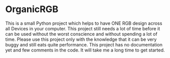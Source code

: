 # OrganicRGB
This is a small Python project which helps to have ONE RGB design across all Devices in your computer.
This project still needs a lot of time before it can be used without the worst conscience and without spending a lot of time.
Please use this project only with the knowledge that it can be very buggy and still eats quite performance.
This project has no documentation yet and few comments in the code. It will take me a long time to get started.
